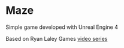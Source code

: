 # Maze

Simple game developed with Unreal Engine 4

Based on Ryan Laley Games [video series](https://www.youtube.com/playlist?list=PL4G2bSPE_8uk84cmXmVO-uS8ioIXEJkh0)
